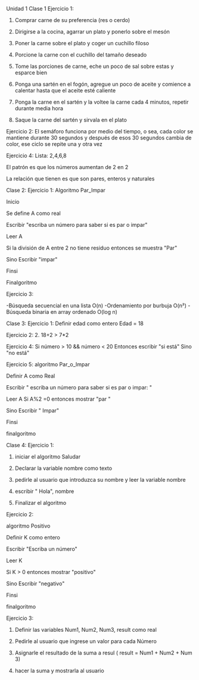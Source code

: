Unidad 1
Clase 1 
Ejercicio 1:
1. Comprar carne de su preferencia (res o cerdo)

2. Dirigirse a la cocina, agarrar un plato y ponerlo sobre el mesón 

3. Poner la carne sobre el plato y coger un cuchillo filoso

4. Porcione la carne con el cuchillo del tamaño deseado 

5. Tome las porciones de carne, eche un poco de sal sobre estas y esparce bien

6. Ponga una sartén en el fogón, agregue un poco de aceite y comience a calentar hasta que el aceite esté caliente 

7. Ponga la carne en el sartén y la voltee la carne cada 4 minutos, repetir durante media hora

8. Saque la carne del sartén y sirvala en el plato

Ejercicio 2:
El semáforo funciona por medio del tiempo, o sea, cada color se mantiene durante 30 segundos y después de esos 30 segundos cambia de color, ese ciclo se repite una y otra vez

Ejercicio 4:
Lista: 2,4,6,8

El patrón es que los números aumentan de 2 en 2

La relación que tienen es que son pares, enteros y naturales 

Clase 2:
Ejercicio 1:
Algoritmo Par_Impar 

Inicio

Se define A como real

Escribir "escriba un número para saber si es par o impar"

Leer A

Si la división de A entre 2 no tiene residuo entonces se muestra "Par"

Sino Escribir "impar"

Finsi

Finalgoritmo

Ejercicio 3:

-Búsqueda secuencial en una lista O(n)
-Ordenamiento por burbuja O(n²)
-Búsqueda binaria en array ordenado O(log n)

Clase 3:
Ejercicio 1:
 Definir edad como entero
Edad = 18

Ejercicio 2:
2. 18+2 > 7*2

Ejercicio 4:
Si número > 10 && número < 20
Entonces escribir "si está"
Sino "no está"

Ejercicio 5: 
algoritmo Par_o_Impar

 Definir A como Real

Escribir " escriba un número para saber si es par o impar: "

Leer A
Si  A%2  =0 entonces mostrar "par "

Sino Escribir " Impar"

Finsi 

finalgoritmo

Clase 4:
Ejercicio 1:

1. iniciar el algoritmo Saludar

2. Declarar la variable nombre como texto

3. pedirle al usuario que introduzca su nombre y leer la variable nombre

4. escribir " Hola", nombre 

5. Finalizar el algoritmo 

Ejercicio 2:

algoritmo Positivo

Definir K como entero

Escribir "Escriba un número"

Leer K

Si K > 0 entonces mostrar "positivo"

Sino Escribir "negativo"

Finsi 

finalgoritmo

Ejercicio 3:

1. Definir las variables Num1, Num2, Num3, result como real

2. Pedirle al usuario que ingrese un valor para cada Número 

3. Asignarle el resultado de la suma a resul ( result = Num1 + Num2 + Num 3)

4. hacer la suma y mostrarla al usuario 

